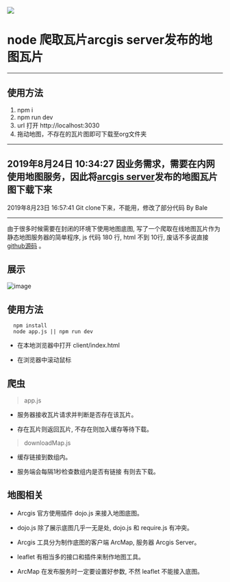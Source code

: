 
![](https://img.shields.io/badge/build-passing-green.svg)


node 爬取瓦片arcgis server发布的地图瓦片
=============================
---------------
## 使用方法
1. npm i 
2. npm run dev
3. url 打开 http://localhost:3030
4. 拖动地图，不存在的瓦片图即可下载至org文件夹
---------------
2019年8月24日 10:34:27
因业务需求，需要在内网使用地图服务，因此将[arcgis server](!http://map.geoq.cn/arcgis/rest/services/ChinaOnlineStreetPurplishBlue/MapServer)发布的地图瓦片图下载下来
---------------
2019年8月23日 16:57:41
Git clone下来，不能用，修改了部分代码
By Bale

---------------

由于很多时候需要在封闭的环境下使用地图底图, 写了一个爬取在线地图瓦片作为静态地图服务器的简单程序, js 代码 180 行, html 不到 10行, 废话不多说直接 [github源码](https://github.com/buildlove/grap-map-tiles) 。

展示
----------------------

![image](https://github.com/buildlove/grap-map-tiles/blob/master/images/image.png)

使用方法
---------------------

```
  npm install
  node app.js || npm run dev
```

* 在本地浏览器中打开 client/index.html

* 在浏览器中滚动鼠标

爬虫
---------------

> app.js

* 服务器接收瓦片请求并判断是否存在该瓦片。

* 存在瓦片则返回瓦片, 不存在则加入缓存等待下载。

> downloadMap.js

* 缓存链接到数组内。

* 服务端会每隔1秒检查数组内是否有链接 有则去下载。

地图相关
-----------------

* Arcgis 官方使用插件 dojo.js 来接入地图底图。

* dojo.js 除了展示底图几乎一无是处, dojo.js 和 require.js 有冲突。

* Arcgis 工具分为制作底图的客户端 ArcMap, 服务器 Arcgis Server。

* leaflet 有相当多的接口和插件来制作地图工具。

* ArcMap 在发布服务时一定要设置好参数, 不然 leaflet 不能接入底图。

